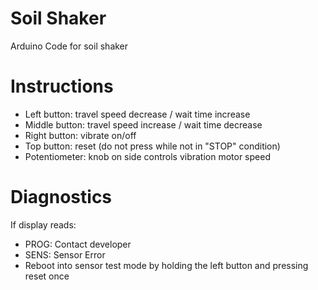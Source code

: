 # Soil Shaker
Arduino Code for soil shaker

# Instructions
- Left button:    travel speed decrease / wait time increase
- Middle button:  travel speed increase / wait time decrease
- Right button:   vibrate on/off
- Top button:     reset (do not press while not in "STOP" condition)
- Potentiometer:  knob on side controls vibration motor speed

# Diagnostics
If display reads:
- PROG:  Contact developer
- SENS:   Sensor Error
 - Reboot into sensor test mode by holding the left button and pressing reset once
